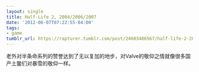 ```yaml
---
layout: single
title: Half-Life 2, 2004/2006/2007
date: '2012-06-07T07:22:55-04:00'
tags:
- game
tumblr_url: https://rapturer.tumblr.com/post/24603486567/half-life-2-200420062007
---
```

老外对半条命系列的赞誉达到了无以复加的地步，对Valve的敬仰之情就像很多国产土鳖们对暴雪的敬仰一样。

